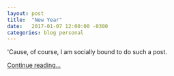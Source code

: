 ```yaml
---
layout: post
title:  "New Year"
date:   2017-01-07 12:00:00 -0300
categories: blog personal
---
```


'Cause, of course, I am socially bound to do such a post.

[Continue reading...](https://nereare.wordpress.com/2017/01/07/new-year-2017/)
